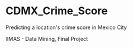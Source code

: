 # CDMX_Crime_Score
Predicting a location's crime score in Mexico City

IIMAS - Data Mining, Final Project
